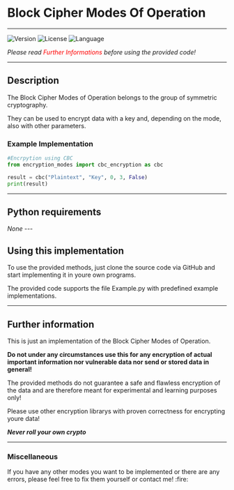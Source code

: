 <h1>Block Cipher Modes Of Operation</h1>

---

![Version](https://img.shields.io/badge/Version-1.1.0-darkblue?style=flat-square)
![License](https://img.shields.io/badge/License-MIT-darkblue?style=flat-square)
![Language](https://img.shields.io/badge/Python-darkblue?style=flat-square&logo=python&logoColor=yellow)

<i>Please read <span style="color: red;">Further Informations</span> before using the provided code!</i>

<a name="section-two"></a>

---
<h2>Description</h2>
The Block Cipher Modes of Operation belongs to the group of symmetric cryptography. 

They can be used to encrypt data with a key and, depending on the mode, also with other parameters.

<h3>Example Implementation </h3>

```python
#Encrpytion using CBC
from encryption_modes import cbc_encryption as cbc

result = cbc("Plaintext", "Key", 0, 3, False)
print(result)
```

---
<h2>Python requirements</h2>
<i>None</i>
---
<h2>Using this implementation</h2>
To use the provided methods, just clone the source code via GitHub and start implementing it in youre own programs.

The provided code supports the file Example.py with predefined example implementations.

---
<h2>Further information</h2>

This is just an implementation of the Block Cipher Modes of Operation. 

<b>Do not under any circumstances use this for any encryption of actual important information nor vulnerable data nor 
send or stored data in general!</b>

The provided methods do not guarantee a safe and flawless encryption of the data and are therefore meant for experimental and 
learning purposes only!

Please use other encryption librarys with proven correctness for encrypting youre data!

<b><i>Never roll your own crypto </i></b>

---

<h3>Miscellaneous</h3>
If you have any other modes you want to be implemented or there are any errors, please feel free to fix them yourself or contact me! :fire:
